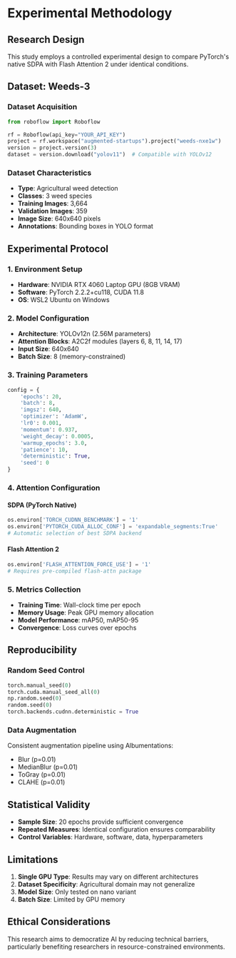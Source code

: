 # Experimental Methodology

## Research Design

This study employs a controlled experimental design to compare PyTorch's native SDPA with Flash Attention 2 under identical conditions.

## Dataset: Weeds-3

### Dataset Acquisition
```python
from roboflow import Roboflow

rf = Roboflow(api_key="YOUR_API_KEY")
project = rf.workspace("augmented-startups").project("weeds-nxe1w")
version = project.version(3)
dataset = version.download("yolov11")  # Compatible with YOLOv12
```

### Dataset Characteristics
- **Type**: Agricultural weed detection
- **Classes**: 3 weed species
- **Training Images**: 3,664
- **Validation Images**: 359
- **Image Size**: 640x640 pixels
- **Annotations**: Bounding boxes in YOLO format

## Experimental Protocol

### 1. Environment Setup
- **Hardware**: NVIDIA RTX 4060 Laptop GPU (8GB VRAM)
- **Software**: PyTorch 2.2.2+cu118, CUDA 11.8
- **OS**: WSL2 Ubuntu on Windows

### 2. Model Configuration
- **Architecture**: YOLOv12n (2.56M parameters)
- **Attention Blocks**: A2C2f modules (layers 6, 8, 11, 14, 17)
- **Input Size**: 640x640
- **Batch Size**: 8 (memory-constrained)

### 3. Training Parameters
```python
config = {
    'epochs': 20,
    'batch': 8,
    'imgsz': 640,
    'optimizer': 'AdamW',
    'lr0': 0.001,
    'momentum': 0.937,
    'weight_decay': 0.0005,
    'warmup_epochs': 3.0,
    'patience': 10,
    'deterministic': True,
    'seed': 0
}
```

### 4. Attention Configuration

#### SDPA (PyTorch Native)
```python
os.environ['TORCH_CUDNN_BENCHMARK'] = '1'
os.environ['PYTORCH_CUDA_ALLOC_CONF'] = 'expandable_segments:True'
# Automatic selection of best SDPA backend
```

#### Flash Attention 2
```python
os.environ['FLASH_ATTENTION_FORCE_USE'] = '1'
# Requires pre-compiled flash-attn package
```

### 5. Metrics Collection
- **Training Time**: Wall-clock time per epoch
- **Memory Usage**: Peak GPU memory allocation
- **Model Performance**: mAP50, mAP50-95
- **Convergence**: Loss curves over epochs

## Reproducibility

### Random Seed Control
```python
torch.manual_seed(0)
torch.cuda.manual_seed_all(0)
np.random.seed(0)
random.seed(0)
torch.backends.cudnn.deterministic = True
```

### Data Augmentation
Consistent augmentation pipeline using Albumentations:
- Blur (p=0.01)
- MedianBlur (p=0.01)
- ToGray (p=0.01)
- CLAHE (p=0.01)

## Statistical Validity

- **Sample Size**: 20 epochs provide sufficient convergence
- **Repeated Measures**: Identical configuration ensures comparability
- **Control Variables**: Hardware, software, data, hyperparameters

## Limitations

1. **Single GPU Type**: Results may vary on different architectures
2. **Dataset Specificity**: Agricultural domain may not generalize
3. **Model Size**: Only tested on nano variant
4. **Batch Size**: Limited by GPU memory

## Ethical Considerations

This research aims to democratize AI by reducing technical barriers, particularly benefiting researchers in resource-constrained environments.